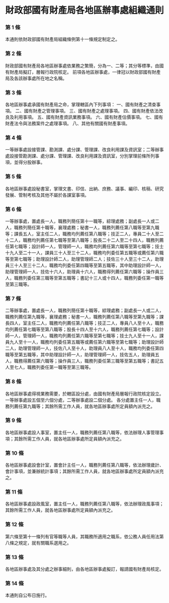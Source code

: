 # 財政部國有財產局各地區辦事處組織通則

### 第 1 條

本通則依財政部國有財產局組織條例第十一條規定制定之。

### 第 2 條

財政部國有財產局各地區辦事處依業務之繁簡，分為一、二等；其分等標準，由國有財產局擬訂，層報行政院核定。
前項各地區辦事處，一律冠以財政部國有財產局及各該辦事處所在地之名稱。

### 第 3 條

各地區辦事處承國有財產局之命，掌理轄區內下列事項：
一、國有財產之清查事項。
二、國有財產之管理事項。
三、國有財產之處理事項。
四、國有財產依法改良及利用事項。
五、國有財產資訊業務事項。
六、國有財產估價事項。
七、國有財產法令與法務案件之處理事項。
八、其他有關國有財產事項。

### 第 4 條

一等辦事處設接管課、勘測課、處分課、管理課、改良利用課及資訊室；二等辦事處設接管勘測課、處分課、管理課、改良利用課及資訊室，分別掌理前條所列事項，並得分股辦事。

### 第 5 條

各地區辦事處設秘書室，掌理文書、印信、出納、庶務、議事、編印、核稿、研究發展、管制考核及其他不屬於各課室事項。

### 第 6 條

一等辦事處，置處長一人，職務列簡任第十一職等，綜理處務；副處長一人或二人，職務列簡任第十職等，襄理處務；秘書一人，職務列薦任第八職等至第九職等；課長五人，室主任二人，職務均列薦任第八職等；技正二人，專員二十人至二十二人，職務均列薦任第七職等至第八職等；股長二十二人至二十四人，職務列薦任第七職等；設計師一人，管理師一人，職務均列薦任第六職等至第七職等；技士十九人至二十一人，課員三十人至三十二人，職務均列委任第五職等或薦任第六職等至第七職等；助理設計師二人，助理管理師二人；技佐三十人至三十二人，助理員三十人至三十二人，職務均列委任第四職等至第五職等，其中助理設計師一人，助理管理師一人，技佐十六人，助理員十六人，職務得列薦任第六職等；操作員三人，職務列委任第三職等至第五職等；書記十三人或十四人，職務列委任第一職等至第三職等。

### 第 7 條

二等辦事處，置處長一人，職務列簡任第十職等，綜理處務；副處長一人或二人，職務列薦任第九職等，襄理處務；秘書一人，職務列薦任第八職等至第九職等；課長四人，室主任二人，職務均列薦任第八職等；技正二人，專員八人至十人，職務均列薦任第七職等至第八職等；股長十四人至十六人，職務列薦任第七職等；設計師一人，管理師一人，職務均列薦任第六職等至第七職等；技士九人至十一人，課員九人至十一人，職務均列委任第五職等或薦任第六職等至第七職等；助理設計師二人，助理管理師一人，技佐八人至十人，助理員八人至十人，職務均列委任第四職等至第五職等，其中助理設計師一人，助理管理師一人，技佐五人，助理員五人，職務得薦任第六職等；操作員三人，職務列委任第三職等至第五職等；書記五人至七人，職務列委任第一職等至第三職等。

### 第 8 條

各地區辦事處得視業務需要，於轄區設分處，由國有財產局層報行政院核定設立。一等辦事處設五個至六個分處，二等辦事處設二個分處。
各分處置主任一人，職務列薦任第九職等；其餘所需工作人員，就各地區辦事處所定員額內派充之。

### 第 9 條

各地區辦事處設人事室，置主任一人，職務列薦任第八職等，依法辦理人事管理事項；其餘所需工作人員，就各地區辦事處所定員額內派充之。

### 第 10 條

各地區辦事處設會計室，置會計主任一人，職務列薦任第八職等，依法辦理歲計、會計事項，並兼辦統計事項；其餘所需工作人員，就各地區辦事處所定員額內派充之。

### 第 11 條

各地區辦事處設政風室，置主任一人，職務列薦任第八職等，依法辦理政風事項；其餘所需工作人員，就各地區辦事處所定員額內派充之。

### 第 12 條

第六條至第十一條列有官等職等人員，其職務所適用之職系，依公務人員任用法第八條之規定，就有關職系選用之。

### 第 13 條

各地區辦事處及其分處之辦事細則，由各地區辦事處擬訂，報請國有財產局核定。

### 第 14 條

本通則自公布日施行。
